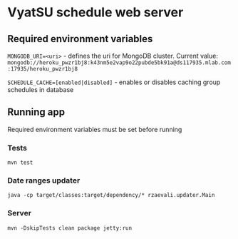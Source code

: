 # VyatSU schedule web server

## Required environment variables

`MONGODB_URI=<uri>` - defines the uri for MongoDB cluster.
Current value: `mongodb://heroku_pwzr1bj8:k43nm5e2vap9o22pubde5bk91a@ds117935.mlab.com:17935/heroku_pwzr1bj8`

`SCHEDULE_CACHE=[enabled|disabled]` - enables or disables caching group schedules in database

## Running app

Required environment variables must be set before running

### Tests

`mvn test`

### Date ranges updater

`java -cp target/classes:target/dependency/* rzaevali.updater.Main`

### Server

`mvn -DskipTests clean package jetty:run`
